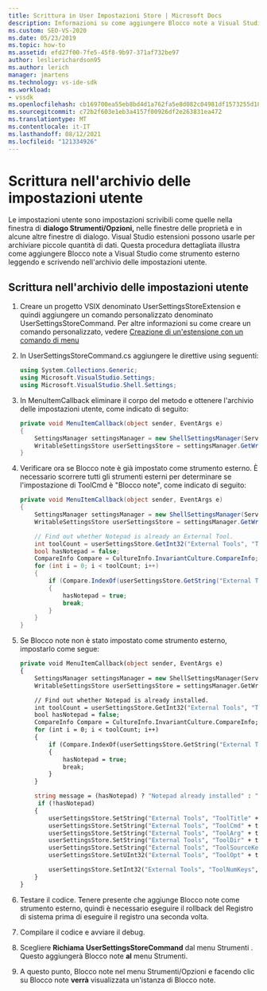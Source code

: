 ```yaml
---
title: Scrittura in User Impostazioni Store | Microsoft Docs
description: Informazioni su come aggiungere Blocco note a Visual Studio come strumento esterno leggendo e scrivendo nell'archivio delle impostazioni utente usando questa procedura dettagliata.
ms.custom: SEO-VS-2020
ms.date: 05/23/2019
ms.topic: how-to
ms.assetid: efd27f00-7fe5-45f8-9b97-371af732be97
author: leslierichardson95
ms.author: lerich
manager: jmartens
ms.technology: vs-ide-sdk
ms.workload:
- vssdk
ms.openlocfilehash: cb169700ea55eb8bd4d1a762fa5e8d082c04981df1573255d18ca8d41bb3955a
ms.sourcegitcommit: c72b2f603e1eb3a4157f00926df2e263831ea472
ms.translationtype: MT
ms.contentlocale: it-IT
ms.lasthandoff: 08/12/2021
ms.locfileid: "121334926"
---
```

# <a name="writing-to-the-user-settings-store"></a>Scrittura nell'archivio delle impostazioni utente
Le impostazioni utente sono impostazioni scrivibili come quelle nella finestra di **dialogo Strumenti/Opzioni,** nelle finestre delle proprietà e in alcune altre finestre di dialogo. Visual Studio estensioni possono usarle per archiviare piccole quantità di dati. Questa procedura dettagliata illustra come aggiungere Blocco note a Visual Studio come strumento esterno leggendo e scrivendo nell'archivio delle impostazioni utente.

## <a name="writing-to-the-user-settings-store"></a>Scrittura nell'archivio delle impostazioni utente

1. Creare un progetto VSIX denominato UserSettingsStoreExtension e quindi aggiungere un comando personalizzato denominato UserSettingsStoreCommand. Per altre informazioni su come creare un comando personalizzato, vedere [Creazione di un'estensione con un comando di menu](../extensibility/creating-an-extension-with-a-menu-command.md)

2. In UserSettingsStoreCommand.cs aggiungere le direttive using seguenti:

    ```csharp
    using System.Collections.Generic;
    using Microsoft.VisualStudio.Settings;
    using Microsoft.VisualStudio.Shell.Settings;
    ```

3. In MenuItemCallback eliminare il corpo del metodo e ottenere l'archivio delle impostazioni utente, come indicato di seguito:

    ```csharp
    private void MenuItemCallback(object sender, EventArgs e)
    {
        SettingsManager settingsManager = new ShellSettingsManager(ServiceProvider);
        WritableSettingsStore userSettingsStore = settingsManager.GetWritableSettingsStore(SettingsScope.UserSettings);
    }
    ```

4. Verificare ora se Blocco note è già impostato come strumento esterno. È necessario scorrere tutti gli strumenti esterni per determinare se l'impostazione di ToolCmd è "Blocco note", come indicato di seguito:

    ```csharp
    private void MenuItemCallback(object sender, EventArgs e)
    {
        SettingsManager settingsManager = new ShellSettingsManager(ServiceProvider);
        WritableSettingsStore userSettingsStore = settingsManager.GetWritableSettingsStore(SettingsScope.UserSettings);

        // Find out whether Notepad is already an External Tool.
        int toolCount = userSettingsStore.GetInt32("External Tools", "ToolNumKeys");
        bool hasNotepad = false;
        CompareInfo Compare = CultureInfo.InvariantCulture.CompareInfo;
        for (int i = 0; i < toolCount; i++)
        {
            if (Compare.IndexOf(userSettingsStore.GetString("External Tools", "ToolCmd" + i), "Notepad", CompareOptions.IgnoreCase) >= 0)
            {
                hasNotepad = true;
                break;
            }
        }
    }

    ```

5. Se Blocco note non è stato impostato come strumento esterno, impostarlo come segue:

    ```vb
    private void MenuItemCallback(object sender, EventArgs e)
    {
        SettingsManager settingsManager = new ShellSettingsManager(ServiceProvider);
        WritableSettingsStore userSettingsStore = settingsManager.GetWritableSettingsStore(SettingsScope.UserSettings);

        // Find out whether Notepad is already installed.
        int toolCount = userSettingsStore.GetInt32("External Tools", "ToolNumKeys");
        bool hasNotepad = false;
        CompareInfo Compare = CultureInfo.InvariantCulture.CompareInfo;
        for (int i = 0; i < toolCount; i++)
        {
            if (Compare.IndexOf(userSettingsStore.GetString("External Tools", "ToolCmd" + i), "Notepad", CompareOptions.IgnoreCase) >= 0)
            {
                hasNotepad = true;
                break;
            }
        }

        string message = (hasNotepad) ? "Notepad already installed" : "Installing Notepad";
         if (!hasNotepad)
        {
            userSettingsStore.SetString("External Tools", "ToolTitle" + toolCount, "&Notepad");
            userSettingsStore.SetString("External Tools", "ToolCmd" + toolCount, "C:\\Windows\\notepad.exe");
            userSettingsStore.SetString("External Tools", "ToolArg" + toolCount, "");
            userSettingsStore.SetString("External Tools", "ToolDir" + toolCount, "$(ProjectDir)");
            userSettingsStore.SetString("External Tools", "ToolSourceKey" + toolCount, "");
            userSettingsStore.SetUInt32("External Tools", "ToolOpt" + toolCount, 0x00000011);

            userSettingsStore.SetInt32("External Tools", "ToolNumKeys", toolCount + 1);
        }
    }
    ```

6. Testare il codice. Tenere presente che aggiunge Blocco note come strumento esterno, quindi è necessario eseguire il rollback del Registro di sistema prima di eseguire il registro una seconda volta.

7. Compilare il codice e avviare il debug.

8. Scegliere **Richiama** **UserSettingsStoreCommand** dal menu Strumenti . Questo aggiungerà Blocco note **al** menu Strumenti.

9. A questo punto, Blocco note nel menu Strumenti/Opzioni e facendo clic su Blocco note **verrà** visualizzata un'istanza di Blocco note.
